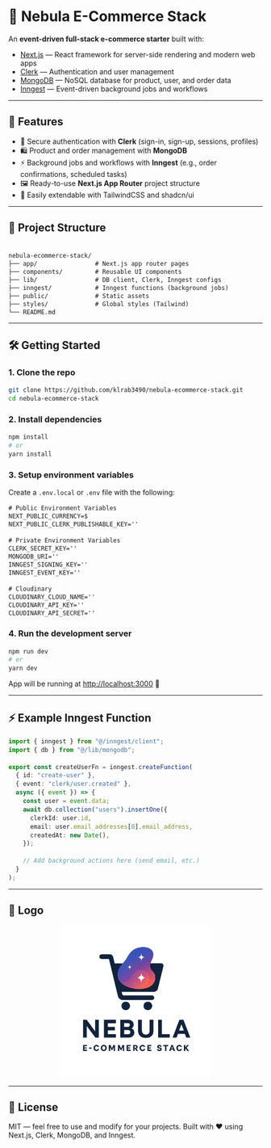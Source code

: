 # 🌌 Nebula E-Commerce Stack

An **event-driven full-stack e-commerce starter** built with:

- [Next.js](https://nextjs.org/) — React framework for server-side rendering and modern web apps  
- [Clerk](https://clerk.com/) — Authentication and user management  
- [MongoDB](https://www.mongodb.com/) — NoSQL database for product, user, and order data  
- [Inngest](https://www.inngest.com/) — Event-driven background jobs and workflows  

---

## 🚀 Features

- 🔑 Secure authentication with **Clerk** (sign-in, sign-up, sessions, profiles)  
- 🛍️ Product and order management with **MongoDB**  
- ⚡ Background jobs and workflows with **Inngest** (e.g., order confirmations, scheduled tasks)  
- 🖼️ Ready-to-use **Next.js App Router** project structure  
- 🎨 Easily extendable with TailwindCSS and shadcn/ui  

---

## 📂 Project Structure

```

nebula-ecommerce-stack/
├── app/                # Next.js app router pages
├── components/         # Reusable UI components
├── lib/                # DB client, Clerk, Inngest configs
├── inngest/            # Inngest functions (background jobs)
├── public/             # Static assets
├── styles/             # Global styles (Tailwind)
└── README.md

````

---

## 🛠️ Getting Started

### 1. Clone the repo
```bash
git clone https://github.com/klrab3490/nebula-ecommerce-stack.git
cd nebula-ecommerce-stack
````

### 2. Install dependencies

```bash
npm install
# or
yarn install
```

### 3. Setup environment variables

Create a `.env.local` or `.env` file with the following:

```env
# Public Environment Variables
NEXT_PUBLIC_CURRENCY=$
NEXT_PUBLIC_CLERK_PUBLISHABLE_KEY=''

# Private Environment Variables
CLERK_SECRET_KEY=''
MONGODB_URI=''
INNGEST_SIGNING_KEY=''
INNGEST_EVENT_KEY=''

# Cloudinary
CLOUDINARY_CLOUD_NAME=''
CLOUDINARY_API_KEY=''
CLOUDINARY_API_SECRET=''
```

### 4. Run the development server

```bash
npm run dev
# or
yarn dev
```

App will be running at [http://localhost:3000](http://localhost:3000) 🚀

---

## ⚡ Example Inngest Function

```ts
import { inngest } from "@/inngest/client";
import { db } from "@/lib/mongodb";

export const createUserFn = inngest.createFunction(
  { id: "create-user" },
  { event: "clerk/user.created" },
  async ({ event }) => {
    const user = event.data;
    await db.collection("users").insertOne({
      clerkId: user.id,
      email: user.email_addresses[0].email_address,
      createdAt: new Date(),
    });

    // Add background actions here (send email, etc.)
  }
);
```

---

## 🌌 Logo

<p align="center">
  <img src="./public/Logo.png" alt="Nebula E-commerce Stack Logo" width="300"/>
</p>

---

## 📜 License

MIT — feel free to use and modify for your projects.
Built with ❤️ using Next.js, Clerk, MongoDB, and Inngest.
